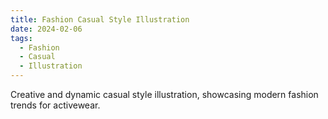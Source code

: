 ```yaml
---
title: Fashion Casual Style Illustration
date: 2024-02-06
tags:
  - Fashion
  - Casual
  - Illustration
---
```


Creative and dynamic casual style illustration, showcasing modern fashion trends for activewear.

<!--more-->
